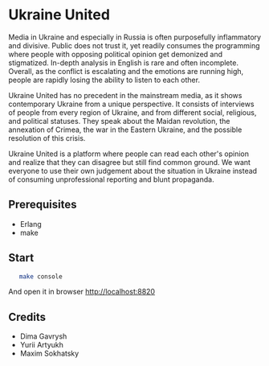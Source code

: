 Ukraine United
==============

Media in Ukraine and especially in Russia is often purposefully
inflammatory and divisive. Public does not trust it, yet readily
consumes the programming where people with opposing political
opinion get demonized and stigmatized. In-depth analysis in
English is rare and often incomplete. Overall, as the conflict
is escalating and the emotions are running high, people are
rapidly losing the ability to listen to each other.

Ukraine United has no precedent in the mainstream media,
as it shows contemporary Ukraine from a unique perspective.
It consists of interviews of people from every region of Ukraine,
and from different social, religious, and political statuses.
They speak about the Maidan revolution, the annexation of Crimea,
the war in the Eastern Ukraine, and the possible resolution of this crisis.

Ukraine United is a platform where people can read each other's
opinion and realize that they can disagree but still find common
ground. We want everyone to use their own judgement about the
situation in Ukraine instead of consuming unprofessional reporting
and blunt propaganda.

Prerequisites
-------------

* Erlang
* make

Start
-----

```sh
   make console
```

And open it in browser [http://localhost:8820](http://localhost:8820)

Credits
-------

* Dima Gavrysh
* Yurii Artyukh
* Maxim Sokhatsky


